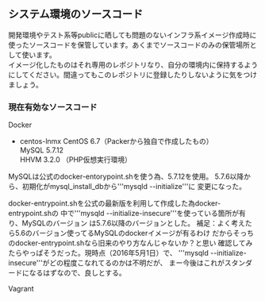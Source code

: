 <!-- vim: set ts=4 expandtab: -->

## システム環境のソースコード

開発環境やテスト系等publicに晒しても問題のないインフラ系イメージ作成時に
使ったソースコードを保管しています。あくまでソースコードのみの保管場所と
して使います。
<br>
イメージ化したものはそれ専用のレポジトリなり、自分の環境内に保持するよう
にしてください。間違ってもこのレポジトリに登録したりしないように気をつけ
ましょう。

### 現在有効なソースコード

Docker 
- centos-lnmx
CentOS 6.7（Packerから独自で作成したもの）<br>
MySQL 5.7.12<br>
HHVM 3.2.0 （PHP仮想実行環境）<br>

MySQLは公式のdocker-entorypoint.shを使う為、5.7.12を使用。
5.7.6以降から、初期化がmysql_install_dbから'''mysqld --initialize'''に
変更になった。

docker-entrypoint.shを公式の最新版を利用して作成した為docker-entrypoint.shの
中で'''mysqld --initialize-insecure'''を使っている箇所が有り、MySQLのバージョン
は5.7.6以降のバージョンとした。
補足：よく考えたら5.6のバージョン使ってるMySQLのdockerイメージが有るわけ
だからそっちのdocker-entrypoint.shなら旧来のやり方なんじゃないか？と思い
確認してみたらやっぱそうだった。現時点（2016年5月1日）で、
'''mysqld --initialize-insecure'''がどの程度こなれてるのかは不明だが、
まー今後はこれがスタンダードになるはずなので、良しとする。

Vagrant


